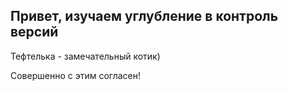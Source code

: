 ## Привет, изучаем углубление в контроль версий

Тефтелька - замечательный котик)

Совершенно с этим согласен!
